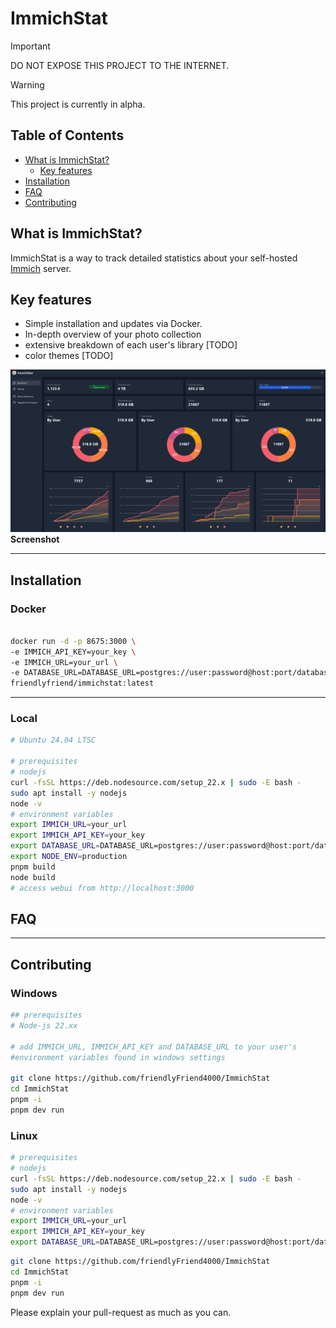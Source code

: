 # ImmichStat



> [!IMPORTANT]
> DO NOT EXPOSE THIS PROJECT TO THE INTERNET.

> [!WARNING]
> This project is currently in alpha.



## Table of Contents
- [What is ImmichStat?](#what-is-immichstat)
    - [Key features](#key-features)
- [Installation](#installation)
- [FAQ](#faq)
- [Contributing](#contributing)

## What is ImmichStat?
ImmichStat is a way to track detailed statistics about your self-hosted [Immich][immich-github-url] server.

## Key features
- Simple installation and updates via Docker.
- In-depth overview of your photo collection
- extensive breakdown of each user's library [TODO]
- color themes [TODO]


![Screenshot 2025-01-10 034338.png](Screenshot%202025-01-10%20034338.png)
**Screenshot**


------

## Installation

### Docker

```bash 

docker run -d -p 8675:3000 \
-e IMMICH_API_KEY=your_key \
-e IMMICH_URL=your_url \
-e DATABASE_URL=DATABASE_URL=postgres://user:password@host:port/database \
friendlyfriend/immichstat:latest

```
------

### Local 
```bash
# Ubuntu 24.04 LTSC

# prerequisites
# nodejs
curl -fsSL https://deb.nodesource.com/setup_22.x | sudo -E bash -
sudo apt install -y nodejs
node -v
# environment variables
export IMMICH_URL=your_url 
export IMMICH_API_KEY=your_key
export DATABASE_URL=DATABASE_URL=postgres://user:password@host:port/database
export NODE_ENV=production
pnpm build
node build
# access webui from http://localhost:3000


```
## FAQ

---
## Contributing


### Windows
```bash 
## prerequisites
# Node-js 22.xx

# add IMMICH_URL, IMMICH_API_KEY and DATABASE_URL to your user's 
#environment variables found in windows settings

git clone https://github.com/friendlyFriend4000/ImmichStat
cd ImmichStat
pnpm -i 
pnpm dev run
```

### Linux
```bash
# prerequisites
# nodejs
curl -fsSL https://deb.nodesource.com/setup_22.x | sudo -E bash -
sudo apt install -y nodejs
node -v
# environment variables
export IMMICH_URL=your_url 
export IMMICH_API_KEY=your_key
export DATABASE_URL=DATABASE_URL=postgres://user:password@host:port/database

```
```bash
git clone https://github.com/friendlyFriend4000/ImmichStat
cd ImmichStat
pnpm -i 
pnpm dev run
```

Please explain your pull-request as much as you can.



<!-- LINKS & IMAGES -->
[immich-github-url]: https://github.com/immich-app/immich